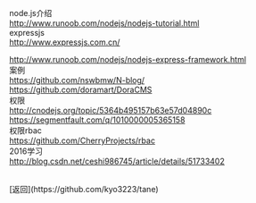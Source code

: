 node.js介绍
<br>
http://www.runoob.com/nodejs/nodejs-tutorial.html
<br>
expressjs
<br>
http://www.expressjs.com.cn/

http://www.runoob.com/nodejs/nodejs-express-framework.html
<br>
案例
<br>
https://github.com/nswbmw/N-blog/
<br>
https://github.com/doramart/DoraCMS
<br>
权限
<br>
http://cnodejs.org/topic/5364b495157b63e57d04890c
<br>
https://segmentfault.com/q/1010000005365158
<br>
权限rbac
<br>
https://github.com/CherryProjects/rbac
<br>
2016学习
<br>
http://blog.csdn.net/ceshi986745/article/details/51733402

<br>
[返回](https://github.com/kyo3223/tane)
